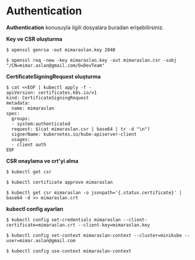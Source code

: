 # Authentication
**Authentication** konusuyla ilgili dosyalara buradan erişebilirsiniz.



**Key ve CSR oluşturma**
```
$ openssl genrsa -out mimaraslan.key 2048 

$ openssl req -new -key mimaraslan.key -out mimaraslan.csr -subj "/CN=mimar.aslan@gmail.com/O=DevTeam"
```

**CertificateSigningRequest oluşturma**

```
$ cat <<EOF | kubectl apply -f -
apiVersion: certificates.k8s.io/v1
kind: CertificateSigningRequest
metadata:
  name: mimaraslan
spec:
  groups:
  - system:authenticated
  request: $(cat mimaraslan.csr | base64 | tr -d "\n")
  signerName: kubernetes.io/kube-apiserver-client
  usages:
  - client auth
EOF
```

**CSR onaylama ve crt'yi alma**

```
$ kubectl get csr

$ kubectl certificate approve mimaraslan

$ kubectl get csr mimaraslan -o jsonpath='{.status.certificate}' | base64 -d >> mimaraslan.crt 
```

**kubectl config ayarları**

```
$ kubectl config set-credentials mimaraslan --client-certificate=mimaraslan.crt --client-key=mimaraslan.key

$ kubectl config set-context mimaraslan-context --cluster=minikube --user=mimar.aslan@gmail.com

$ kubectl config use-context mimaraslan-context
```